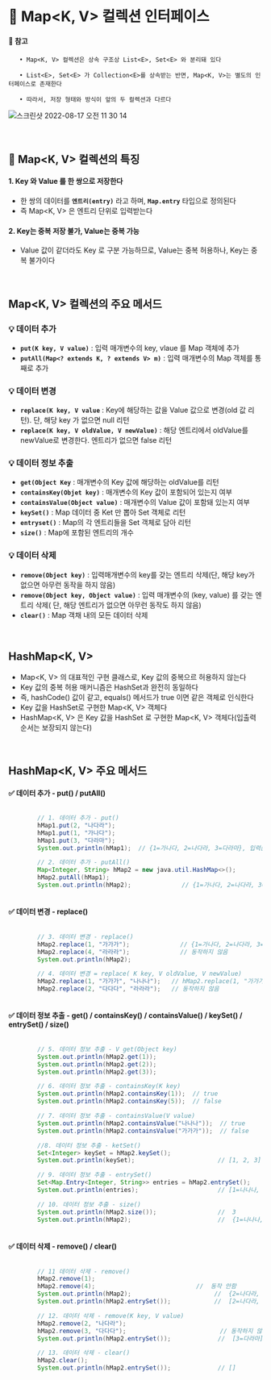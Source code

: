 # 📌 Map<K, V>  컬렉션 인터페이스

#### 🌟 참고
       • Map<K, V> 컬렉션은 상속 구조상 List<E>, Set<E> 와 분리돼 있다
       
       • List<E>, Set<E> 가 Collection<E>를 상속받는 반면, Map<K, V>는 별도의 인터페이스로 존재한다 
       
       • 따라서, 저장 형태와 방식이 앞의 두 컬렉션과 다르다 
       
![스크린샷 2022-08-17 오전 11 30 14](https://user-images.githubusercontent.com/101084642/185021484-48481708-59a3-419b-b186-2933ed839143.png)

  
  <br>
  
## 🔎 Map<K, V> 컬렉션의 특징
  
#### 1. Key 와 Value 를 한 쌍으로 저장한다
- 한 쌍의 데이터를 **`엔트리(entry)`** 라고 하며, **`Map.entry`** 타입으로 정의된다  <br>
- 즉 Map<K, V> 은 엔트리 단위로 입력받는다
  
#### 2. Key는 중복 저장 불가, Value는 중복 가능
- Value 값이 같더라도 Key 로 구분 가능하므로, Value는 중복 허용하나, Key는 중복 불가이다

<br>

##  Map<K, V> 컬렉션의 주요 메서드

### 💡 데이터 추가
- **`put(K key, V value)`** : 입력 매개변수의 key, vlaue 를 Map 객체에 추가
- **`putAll(Map<? extends K, ? extends V> m)`** : 입력 매개변수의 Map 객체를 통째로 추가

### 💡 데이터 변경
- **`replace(K key, V value`** : Key에 해당하는 값을 Value 값으로 변경(old 값 리턴). 단, 해당 key 가 없으면 null 리턴
-  **`replace(K key, V oldValue, V newValue)`** : 해당 엔트리에서 oldValue를 newValue로 변경한다. 엔트리가 없으면 false 리턴

### 💡 데이터 정보 추출
- **`get(Object Key`** : 매개변수의 Key 값에 해당하는 oldValue를 리턴
- **`containsKey(Objet key)`** : 매개변수의 Key 값이 포함되어 있는지 여부
- **`containsValue(Object value)`** : 매개변수의 Value 값이 포함돼 있는지 여부
- **`keySet()`** : Map 데이터 중 Ket 만 뽑아 Set<E> 객체로 리턴
- **`entryset()`** : Map의 각 엔트리들을 Set<E> 객체로 담아 리턴
- **`size()`** : Map에 포함된 엔트리의 개수

### 💡 데이터 삭제
- **`remove(Object key)`** : 입력매개변수의 key를 갖는 엔트리 삭제(단, 해당 key가 없으면 아무런 동작을 하지 않음)
- **`remove(Object key, Object value)`** : 입력 매개변수의 (key, value) 를 갖는 엔트리 삭제( 단, 해당 엔트리가 없으면 아무런 동작도 하지 않음)
- **`clear()`** : Map 객채 내의 모든 데이터 삭제
       
<br>
       
       
## HashMap<K, V>
- Map<K, V> 의 대표적인 구현 클래스로, Key 값의 중복으르 허용하지 않는다
- Key 값의 중복 허용 매커니즘은 HashSet<E>과 완전히 동일하다
- 즉, hashCode() 값이 같고, equals() 메서드가 true 이면 같은 객체로 인식한다
- Key 값을 HashSet<E>로 구현한 Map<K, V> 객체다
- HashMap<K, V> 은 Key 값을 HashSet<E> 로 구현한 Map<K, V> 객체다(입출력 순서는 보장되지 않는다)
       
<br>
       
## HashMap<K, V> 주요 메서드
       
#### ✅ 데이터 추가 - put() / putAll()
```java
       
        // 1. 데이터 추가 - put()
        hMap1.put(2, "나다라");
        hMap1.put(1, "가나다");
        hMap1.put(3, "다라마");
        System.out.println(hMap1);  // {1=가나다, 2=나다라, 3=다라마}, 입력순서와 불일치, key가 Set<E>로 저장되어 크기순

        // 2. 데이터 추가 - putAll()
        Map<Integer, String> hMap2 = new java.util.HashMap<>();
        hMap2.putAll(hMap1);
        System.out.println(hMap2);              // {1=가나다, 2=나다라, 3=다라마}
       
```

#### ✅ 데이터 변경 - replace()
```java
       
        // 3. 데이터 변경 - replace()
        hMap2.replace(1, "가가가");              // {1=가나다, 2=나다라, 3=다라마}
        hMap2.replace(4, "라라라");              // 동작하지 않음
        System.out.println(hMap2);

        // 4. 데이터 변경 = replace( K key, V oldValue, V newValue)
        hMap2.replace(1, "가가가", "나나나");   // hMap2.replace(1, "가가가", "나나나");
        hMap2.replace(2, "다다다", "라라라");   // 동작하지 않음     
       
```
       
#### ✅ 데이터 정보 추출 - get() / containsKey() / containsValue() / keySet() / entrySet() / size()
```java
       
        // 5. 데이터 정보 추출 - V get(Object key)
        System.out.println(hMap2.get(1));
        System.out.println(hMap2.get(2));
        System.out.println(hMap2.get(3));

        // 6. 데이터 정보 추출 - containsKey(K key)
        System.out.println(hMap2.containsKey(1));  // true
        System.out.println(hMap2.containsKey(5));  // false

        // 7. 데이터 정보 추출 - containsValue(V value)
        System.out.println(hMap2.containsValue("나나나"));  // true
        System.out.println(hMap2.containsValue("가가가"));  // false

        //8. 데이터 정보 추출 - ketSet()
        Set<Integer> keySet = hMap2.keySet();
        System.out.println(keySet);                       // [1, 2, 3]

        // 9. 데이터 정보 추출 - entrySet()
        Set<Map.Entry<Integer, String>> entries = hMap2.entrySet();
        System.out.println(entries);                      // [1=나나나, 2=나다라, 3=다라마]

        // 10. 데이터 정보 추출 - size()
        System.out.println(hMap2.size());                 //  3
        System.out.println(hMap2);                        //  {1=나나나, 2=나다라, 3=다라마}      
       
```
       
#### ✅ 데이터 삭제 - remove() / clear()
```java
       
        // 11 데이터 삭제 - remove()
        hMap2.remove(1);
        hMap2.remove(4);                            //  동작 안함
        System.out.println(hMap2);                       //  {2=나다라, 3=다라마}
        System.out.println(hMap2.entrySet());            //  [2=나다라, 3=다라마]

        // 12. 데이터 삭제 - remove(K key, V value)
        hMap2.remove(2, "나다라");
        hMap2.remove(3, "다다다");                          // 동작하지 않음
        System.out.println(hMap2.entrySet());             //  [3=다라마]

        // 13. 데이터 삭제 - clear()
        hMap2.clear();
        System.out.println(hMap2.entrySet());             // []   

```
       

